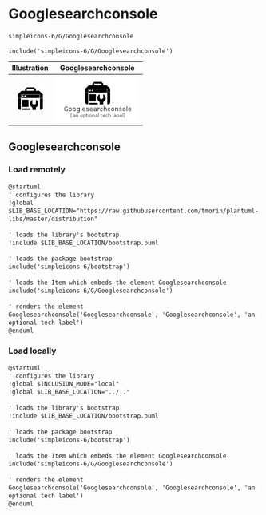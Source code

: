 # Googlesearchconsole


```text
simpleicons-6/G/Googlesearchconsole
```

```text
include('simpleicons-6/G/Googlesearchconsole')
```



| Illustration | Googlesearchconsole |
| :---: | :---: |
| ![illustration for Illustration](../../simpleicons-6/G/Googlesearchconsole.png) | ![illustration for Googlesearchconsole](../../simpleicons-6/G/Googlesearchconsole.Local.png) |




## Googlesearchconsole

### Load remotely
```plantuml
@startuml
' configures the library
!global $LIB_BASE_LOCATION="https://raw.githubusercontent.com/tmorin/plantuml-libs/master/distribution"

' loads the library's bootstrap
!include $LIB_BASE_LOCATION/bootstrap.puml

' loads the package bootstrap
include('simpleicons-6/bootstrap')

' loads the Item which embeds the element Googlesearchconsole
include('simpleicons-6/G/Googlesearchconsole')

' renders the element
Googlesearchconsole('Googlesearchconsole', 'Googlesearchconsole', 'an optional tech label')
@enduml
```

### Load locally
```plantuml
@startuml
' configures the library
!global $INCLUSION_MODE="local"
!global $LIB_BASE_LOCATION="../.."

' loads the library's bootstrap
!include $LIB_BASE_LOCATION/bootstrap.puml

' loads the package bootstrap
include('simpleicons-6/bootstrap')

' loads the Item which embeds the element Googlesearchconsole
include('simpleicons-6/G/Googlesearchconsole')

' renders the element
Googlesearchconsole('Googlesearchconsole', 'Googlesearchconsole', 'an optional tech label')
@enduml
```

